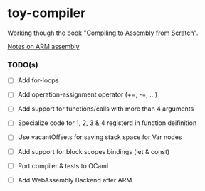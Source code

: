# toy-compiler
Working though the book ["Compiling to Assembly from Scratch"](https://keleshev.com/compiling-to-assembly-from-scratch/).

[Notes on ARM assembly](./ARM.md)

### TODO(s)

- [ ] Add for-loops
- [ ] Add operation-assignment operator (+=, -=, ...)
- [ ] Add support for functions/calls with more than 4 arguments
- [ ] Specialize code for 1, 2, 3 & 4 registerd in function deifinition
- [ ] Use vacantOffsets for saving stack space for Var nodes
- [ ] Add support for block scopes bindings (let & const) 


- [ ] Port compiler & tests to OCaml
- [ ] Add WebAssembly Backend after ARM